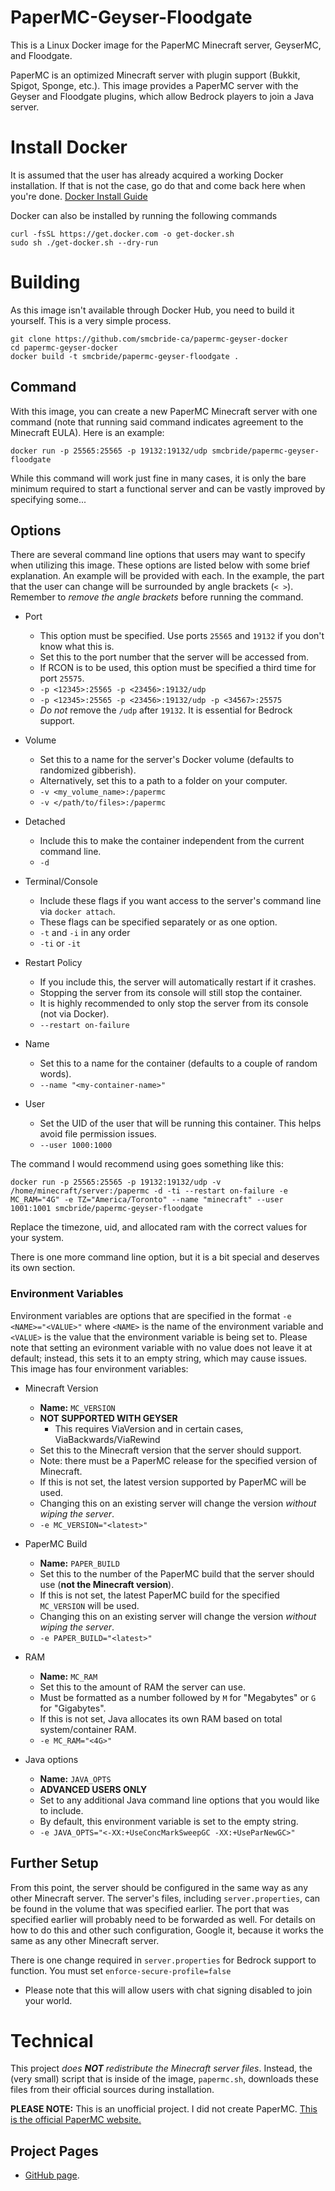 # PaperMC-Geyser-Floodgate
This is a Linux Docker image for the PaperMC Minecraft server, GeyserMC, and Floodgate.

PaperMC is an optimized Minecraft server with plugin support (Bukkit, Spigot, Sponge, etc.).
This image provides a PaperMC server with the Geyser and Floodgate plugins, which allow Bedrock players to join a Java server.
# Install Docker
It is assumed that the user has already acquired a working Docker installation. If that is not the case, go do that and come back here when you're done. [Docker Install Guide](https://docs.docker.com/get-docker/)

Docker can also be installed by running the following commands
```shell
curl -fsSL https://get.docker.com -o get-docker.sh
sudo sh ./get-docker.sh --dry-run
```

# Building
As this image isn't available through Docker Hub, you need to build it yourself. This is a very simple process.

```shell
git clone https://github.com/smcbride-ca/papermc-geyser-docker
cd papermc-geyser-docker
docker build -t smcbride/papermc-geyser-floodgate .
```
## Command
With this image, you can create a new PaperMC Minecraft server with one command (note that running said command indicates agreement to the Minecraft EULA). Here is an example:

```docker run -p 25565:25565 -p 19132:19132/udp smcbride/papermc-geyser-floodgate```

While this command will work just fine in many cases, it is only the bare minimum required to start a functional server and can be vastly improved by specifying some...
## Options
There are several command line options that users may want to specify when utilizing this image. These options are listed below with some brief explanation. An example will be provided with each. In the example, the part that the user can change will be surrounded by angle brackets (`< >`). Remember to *remove the angle brackets* before running the command.
- Port
  - This option must be specified. Use ports `25565` and `19132` if you don't know what this is.
  - Set this to the port number that the server will be accessed from.
  - If RCON is to be used, this option must be specified a third time for port `25575`.
  - `-p <12345>:25565 -p <23456>:19132/udp`
  - `-p <12345>:25565 -p <23456>:19132/udp -p <34567>:25575`
  - *Do not* remove the `/udp` after `19132`. It is essential for Bedrock support.

- Volume
  - Set this to a name for the server's Docker volume (defaults to randomized gibberish).
  - Alternatively, set this to a path to a folder on your computer.
  - `-v <my_volume_name>:/papermc`
  - `-v </path/to/files>:/papermc`
- Detached
  - Include this to make the container independent from the current command line.
  - `-d`
- Terminal/Console
  - Include these flags if you want access to the server's command line via `docker attach`.
  - These flags can be specified separately or as one option.
  - `-t` and `-i` in any order
  - `-ti` or `-it`
- Restart Policy
  - If you include this, the server will automatically restart if it crashes.
  - Stopping the server from its console will still stop the container.
  - It is highly recommended to only stop the server from its console (not via Docker).
  - `--restart on-failure`
- Name
  - Set this to a name for the container (defaults to a couple of random words).
  - `--name "<my-container-name>"`
- User
	- Set the UID of the user that will be running this container. This helps avoid file permission issues.
	- `--user 1000:1000`

The command I would recommend using goes something like this:

```docker run -p 25565:25565 -p 19132:19132/udp -v /home/minecraft/server:/papermc -d -ti --restart on-failure -e MC_RAM="4G" -e TZ="America/Toronto" --name "minecraft" --user 1001:1001 smcbride/papermc-geyser-floodgate```

Replace the timezone, uid, and allocated ram with the correct values for your system.

There is one more command line option, but it is a bit special and deserves its own section.

### Environment Variables
Environment variables are options that are specified in the format `-e <NAME>="<VALUE>"` where `<NAME>` is the name of the environment variable and `<VALUE>` is the value that the environment variable is being set to. Please note that setting an evironment variable with no value does not leave it at default; instead, this sets it to an empty string, which may cause issues. This image has four environment variables:
- Minecraft Version
  - **Name:** `MC_VERSION`
  - **NOT SUPPORTED WITH GEYSER**
    - This requires ViaVersion and in certain cases, ViaBackwards/ViaRewind
  - Set this to the Minecraft version that the server should support.
  - Note: there must be a PaperMC release for the specified version of Minecraft.
  - If this is not set, the latest version supported by PaperMC will be used.
  - Changing this on an existing server will change the version *without wiping the server*.
  - `-e MC_VERSION="<latest>"`

- PaperMC Build
  - **Name:** `PAPER_BUILD`
  - Set this to the number of the PaperMC build that the server should use (**not the Minecraft version**).
  - If this is not set, the latest PaperMC build for the specified `MC_VERSION` will be used.
  - Changing this on an existing server will change the version *without wiping the server*.
  - `-e PAPER_BUILD="<latest>"`
- RAM
  - **Name:** `MC_RAM`
  - Set this to the amount of RAM the server can use.
  - Must be formatted as a number followed by `M` for "Megabytes" or `G` for "Gigabytes".
  - If this is not set, Java allocates its own RAM based on total system/container RAM.
  - `-e MC_RAM="<4G>"`
- Java options
  - **Name:** `JAVA_OPTS`
  - **ADVANCED USERS ONLY**
  - Set to any additional Java command line options that you would like to include.
  - By default, this environment variable is set to the empty string.
  - `-e JAVA_OPTS="<-XX:+UseConcMarkSweepGC -XX:+UseParNewGC>"`
## Further Setup
From this point, the server should be configured in the same way as any other Minecraft server. The server's files, including `server.properties`, can be found in the volume that was specified earlier. The port that was specified earlier will probably need to be forwarded as well. For details on how to do this and other such configuration, Google it, because it works the same as any other Minecraft server.

There is one change required in `server.properties` for Bedrock support to function. You must set `enforce-secure-profile=false`
- Please note that this will allow users with chat signing disabled to join your world.
# Technical
This project *does **NOT** redistribute the Minecraft server files*. Instead, the (very small) script that is inside of the image, `papermc.sh`, downloads these files from their official sources during installation.

**PLEASE NOTE:** This is an unofficial project. I did not create PaperMC. [This is the official PaperMC website.](https://papermc.io/)

## Project Pages
- [GitHub page](https://github.com/smcbride-ca/papermc-geyser-docker).
